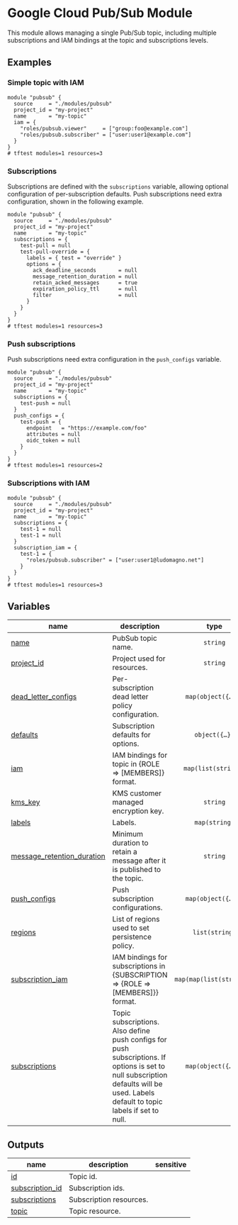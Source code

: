 # Google Cloud Pub/Sub Module

This module allows managing a single Pub/Sub topic, including multiple subscriptions and IAM bindings at the topic and subscriptions levels.


## Examples

### Simple topic with IAM

```hcl
module "pubsub" {
  source     = "./modules/pubsub"
  project_id = "my-project"
  name       = "my-topic"
  iam = {
    "roles/pubsub.viewer"     = ["group:foo@example.com"]
    "roles/pubsub.subscriber" = ["user:user1@example.com"]
  }
}
# tftest modules=1 resources=3
```

### Subscriptions

Subscriptions are defined with the `subscriptions` variable, allowing optional configuration of per-subscription defaults. Push subscriptions need extra configuration, shown in the following example.

```hcl
module "pubsub" {
  source     = "./modules/pubsub"
  project_id = "my-project"
  name       = "my-topic"
  subscriptions = {
    test-pull = null
    test-pull-override = {
      labels = { test = "override" }
      options = {
        ack_deadline_seconds       = null
        message_retention_duration = null
        retain_acked_messages      = true
        expiration_policy_ttl      = null
        filter                     = null
      }
    }
  }
}
# tftest modules=1 resources=3
```

### Push subscriptions

Push subscriptions need extra configuration in the `push_configs` variable.

```hcl
module "pubsub" {
  source     = "./modules/pubsub"
  project_id = "my-project"
  name       = "my-topic"
  subscriptions = {
    test-push = null
  }
  push_configs = {
    test-push = {
      endpoint   = "https://example.com/foo"
      attributes = null
      oidc_token = null
    }
  }
}
# tftest modules=1 resources=2
```

### Subscriptions with IAM

```hcl
module "pubsub" {
  source     = "./modules/pubsub"
  project_id = "my-project"
  name       = "my-topic"
  subscriptions = {
    test-1 = null
    test-1 = null
  }
  subscription_iam = {
    test-1 = {
      "roles/pubsub.subscriber" = ["user:user1@ludomagno.net"]
    }
  }
}
# tftest modules=1 resources=3
```
<!-- BEGIN TFDOC -->

## Variables

| name | description | type | required | default |
|---|---|:---:|:---:|:---:|
| [name](variables.tf#L68) | PubSub topic name. | <code>string</code> | ✓ |  |
| [project_id](variables.tf#L73) | Project used for resources. | <code>string</code> | ✓ |  |
| [dead_letter_configs](variables.tf#L17) | Per-subscription dead letter policy configuration. | <code title="map&#40;object&#40;&#123;&#10;  topic                 &#61; string&#10;  max_delivery_attempts &#61; number&#10;&#125;&#41;&#41;">map&#40;object&#40;&#123;&#8230;&#125;&#41;&#41;</code> |  | <code>&#123;&#125;</code> |
| [defaults](variables.tf#L26) | Subscription defaults for options. | <code title="object&#40;&#123;&#10;  ack_deadline_seconds       &#61; number&#10;  message_retention_duration &#61; string&#10;  retain_acked_messages      &#61; bool&#10;  expiration_policy_ttl      &#61; string&#10;  filter                     &#61; string&#10;&#125;&#41;">object&#40;&#123;&#8230;&#125;&#41;</code> |  | <code title="&#123;&#10;  ack_deadline_seconds       &#61; null&#10;  message_retention_duration &#61; null&#10;  retain_acked_messages      &#61; null&#10;  expiration_policy_ttl      &#61; null&#10;  filter                     &#61; null&#10;&#125;">&#123;&#8230;&#125;</code> |
| [iam](variables.tf#L44) | IAM bindings for topic in {ROLE => [MEMBERS]} format. | <code>map&#40;list&#40;string&#41;&#41;</code> |  | <code>&#123;&#125;</code> |
| [kms_key](variables.tf#L50) | KMS customer managed encryption key. | <code>string</code> |  | <code>null</code> |
| [labels](variables.tf#L56) | Labels. | <code>map&#40;string&#41;</code> |  | <code>&#123;&#125;</code> |
| [message_retention_duration](variables.tf#L62) | Minimum duration to retain a message after it is published to the topic. | <code>string</code> |  | <code>null</code> |
| [push_configs](variables.tf#L78) | Push subscription configurations. | <code title="map&#40;object&#40;&#123;&#10;  attributes &#61; map&#40;string&#41;&#10;  endpoint   &#61; string&#10;  oidc_token &#61; object&#40;&#123;&#10;    audience              &#61; string&#10;    service_account_email &#61; string&#10;  &#125;&#41;&#10;&#125;&#41;&#41;">map&#40;object&#40;&#123;&#8230;&#125;&#41;&#41;</code> |  | <code>&#123;&#125;</code> |
| [regions](variables.tf#L91) | List of regions used to set persistence policy. | <code>list&#40;string&#41;</code> |  | <code>&#91;&#93;</code> |
| [subscription_iam](variables.tf#L97) | IAM bindings for subscriptions in {SUBSCRIPTION => {ROLE => [MEMBERS]}} format. | <code>map&#40;map&#40;list&#40;string&#41;&#41;&#41;</code> |  | <code>&#123;&#125;</code> |
| [subscriptions](variables.tf#L103) | Topic subscriptions. Also define push configs for push subscriptions. If options is set to null subscription defaults will be used. Labels default to topic labels if set to null. | <code title="map&#40;object&#40;&#123;&#10;  labels &#61; map&#40;string&#41;&#10;  options &#61; object&#40;&#123;&#10;    ack_deadline_seconds       &#61; number&#10;    message_retention_duration &#61; string&#10;    retain_acked_messages      &#61; bool&#10;    expiration_policy_ttl      &#61; string&#10;    filter                     &#61; string&#10;  &#125;&#41;&#10;&#125;&#41;&#41;">map&#40;object&#40;&#123;&#8230;&#125;&#41;&#41;</code> |  | <code>&#123;&#125;</code> |

## Outputs

| name | description | sensitive |
|---|---|:---:|
| [id](outputs.tf#L17) | Topic id. |  |
| [subscription_id](outputs.tf#L25) | Subscription ids. |  |
| [subscriptions](outputs.tf#L35) | Subscription resources. |  |
| [topic](outputs.tf#L43) | Topic resource. |  |

<!-- END TFDOC -->
